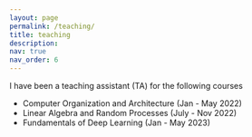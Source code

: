 ```yaml
---
layout: page
permalink: /teaching/
title: teaching
description: 
nav: true
nav_order: 6
---
```


I have been a teaching assistant (TA) for the following courses

- Computer Organization and Architecture (Jan - May 2022)
- Linear Algebra and Random Processes (July - Nov 2022)
- Fundamentals of Deep Learning (Jan - May 2023)
